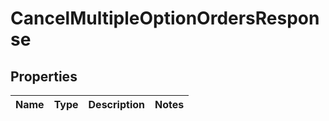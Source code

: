 

# CancelMultipleOptionOrdersResponse


## Properties

| Name | Type | Description | Notes |
|------------ | ------------- | ------------- | -------------|



